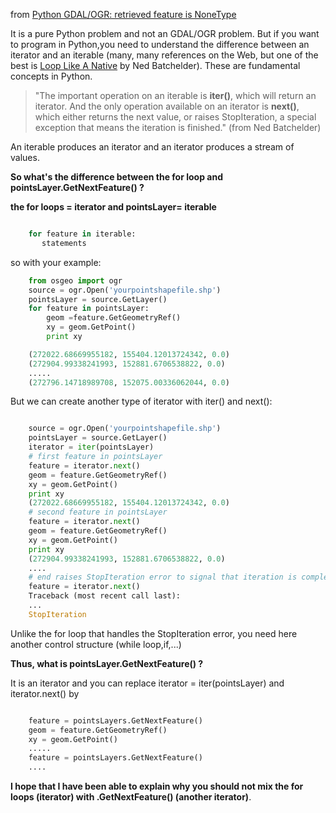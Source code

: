 from [Python GDAL/OGR: retrieved feature is NoneType](http://gis.stackexchange.com/questions/65832/python-gdal-ogr-retrieved-feature-is-nonetype/65847)


It is a pure Python problem and not an GDAL/OGR problem. But if you want to program in Python,you need to understand the difference between an iterator and an iterable (many, many references on the Web, but one of the best is [Loop Like A Native][1] by Ned Batchelder). These are fundamental concepts in Python.

 
> "The important operation on an iterable is **iter()**, which will return an iterator. And the only operation available on an iterator is **next()**, which either returns the next value, or raises StopIteration, a special exception that means the iteration is finished." (from Ned Batchelder)

An iterable produces an iterator and an iterator produces a stream of values. 

**So what's the difference between the for loop and  pointsLayer.GetNextFeature() ?**

**the for loops = iterator and pointsLayer= iterable**  

```python

    for feature in iterable:
       statements
```
so with your example:

```python
    from osgeo import ogr
    source = ogr.Open('yourpointshapefile.shp')
    pointsLayer = source.GetLayer()
    for feature in pointsLayer:
        geom =feature.GetGeometryRef()
        xy = geom.GetPoint()
        print xy

    (272022.68669955182, 155404.12013724342, 0.0)
    (272904.99338241993, 152881.6706538822, 0.0)
    .....
    (272796.14718989708, 152075.00336062044, 0.0)
```


  [1]: http://nedbatchelder.com/text/iter.html

But we can create another type of iterator with iter() and next():

```python

    source = ogr.Open('yourpointshapefile.shp')
    pointsLayer = source.GetLayer()
    iterator = iter(pointsLayer)
    # first feature in pointsLayer
    feature = iterator.next()
    geom = feature.GetGeometryRef()
    xy = geom.GetPoint()
    print xy
    (272022.68669955182, 155404.12013724342, 0.0)
    # second feature in pointsLayer
    feature = iterator.next()
    geom = feature.GetGeometryRef()
    xy = geom.GetPoint()
    print xy
    (272904.99338241993, 152881.6706538822, 0.0)
    ....
    # end raises StopIteration error to signal that iteration is complete
    feature = iterator.next()
    Traceback (most recent call last):
    ...
    StopIteration
```

Unlike the for loop that handles the StopIteration error, you need here another control structure (while loop,if,...)

**Thus, what is pointsLayer.GetNextFeature() ?**

It is an iterator and you can replace iterator = iter(pointsLayer) and iterator.next() by 

```python

    feature = pointsLayers.GetNextFeature()
    geom = feature.GetGeometryRef()
    xy = geom.GetPoint()
    .....
    feature = pointsLayers.GetNextFeature()
    ....
```


**I hope that I have been able to explain why you should not mix the for loops (iterator) with .GetNextFeature() (another iterator)**. 
